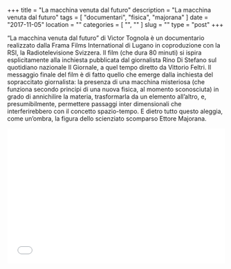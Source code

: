 +++
title = "La macchina venuta dal futuro"
description = "La macchina venuta dal futuro"
tags = [ "documentari", "fisica", "majorana" ]
date = "2017-11-05"
location = ""
categories = [
  "",
  ""
]
slug = ""
type = "post"
+++

“La macchina venuta dal futuro” di Victor Tognola è un documentario realizzato dalla Frama Films International di Lugano in coproduzione con la RSI, la Radiotelevisione Svizzera. Il film (che dura 80 minuti) si ispira esplicitamente alla inchiesta pubblicata dal giornalista Rino Di Stefano sul quotidiano nazionale Il Giornale, a quel tempo diretto da Vittorio Feltri. Il messaggio finale del film è di fatto quello che emerge dalla inchiesta del sopraccitato giornalista: la presenza di una macchina misteriosa (che funziona secondo principi di una nuova fisica, al momento sconosciuta) in grado di annichilire la materia, trasformarla da un elemento all’altro, e, presumibilmente, permettere passaggi inter dimensionali che interferirebbero con il  concetto spazio-tempo. E dietro tutto questo aleggia, come un’ombra, la figura dello scienziato scomparso Ettore Majorana. 

<div style="position: relative; padding-bottom: 56.25%; padding-top: 30px; height: 0; overflow: hidden;">
  <iframe src="//www.youtube.com/embed/7MBlRGve3wI?rel=0"
  style="position: absolute; top: 0; left: 0; width: 100%; height: 100%;" allowfullscreen frameborder="0" title="YouTube Video"></iframe>
</div>
